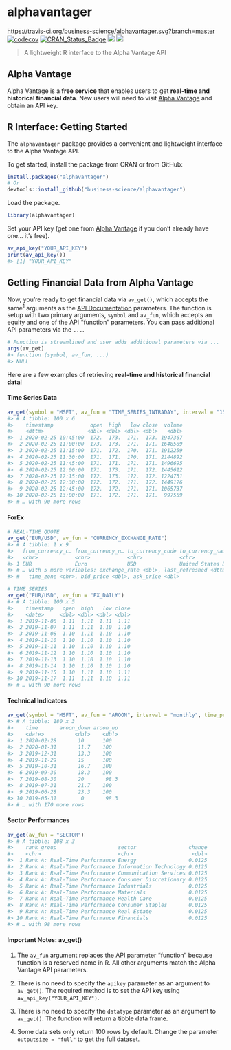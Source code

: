 
<!-- README.md is generated from README.Rmd. Please edit that file -->

# alphavantager

<https://travis-ci.org/business-science/alphavantager.svg?branch=master>
[![codecov](https://codecov.io/gh/business-science/alphavantager/branch/master/graph/badge.svg)](https://codecov.io/gh/business-science/alphavantager)
[![CRAN\_Status\_Badge](http://www.r-pkg.org/badges/version/alphavantager)](https://cran.r-project.org/package=alphavantager)
![](http://cranlogs.r-pkg.org/badges/alphavantager?color=brightgreen)
![](http://cranlogs.r-pkg.org/badges/grand-total/alphavantager?color=brightgreen)

<!-- <img src="tools/logo.png" width="147" height="170" align="right" /> -->

> A lightweight R interface to the Alpha Vantage API

## Alpha Vantage

Alpha Vantage is a **free service** that enables users to get
**real-time and historical financial data**. New users will need to
visit [Alpha Vantage](https://www.alphavantage.co/) and obtain an API
key.

## R Interface: Getting Started

The `alphavantager` package provides a convenient and lightweight
interface to the Alpha Vantage API.

To get started, install the package from CRAN or from GitHub:

``` r
install.packages("alphavantager")
# Or
devtools::install_github("business-science/alphavantager")
```

Load the package.

``` r
library(alphavantager)
```

Set your API key (get one from [Alpha
Vantage](https://www.alphavantage.co/) if you don’t already have one…
it’s free).

``` r
av_api_key("YOUR_API_KEY")
print(av_api_key())
#> [1] "YOUR_API_KEY"
```

## Getting Financial Data from Alpha Vantage

Now, you’re ready to get financial data via `av_get()`, which accepts
the same<sup>1</sup> arguments as the [API
Documentation](https://www.alphavantage.co/documentation/) parameters.
The function is setup with two primary arguments, `symbol` and `av_fun`,
which accepts an equity and one of the API “function” parameters. You
can pass additional API parameters via the `...`.

``` r
# Function is streamlined and user adds additional parameters via ... 
args(av_get)
#> function (symbol, av_fun, ...) 
#> NULL
```

Here are a few examples of retrieving **real-time and historical
financial
data**\!

#### Time Series Data

``` r
av_get(symbol = "MSFT", av_fun = "TIME_SERIES_INTRADAY", interval = "15min")
#> # A tibble: 100 x 6
#>    timestamp            open  high   low close  volume
#>    <dttm>              <dbl> <dbl> <dbl> <dbl>   <dbl>
#>  1 2020-02-25 10:45:00  172.  173.  171.  173. 1947367
#>  2 2020-02-25 11:00:00  173.  173.  171.  171. 1648589
#>  3 2020-02-25 11:15:00  171.  172.  170.  171. 1912259
#>  4 2020-02-25 11:30:00  171.  171.  170.  171. 2144892
#>  5 2020-02-25 11:45:00  171.  171.  171.  171. 1496695
#>  6 2020-02-25 12:00:00  171.  173.  171.  172. 1445612
#>  7 2020-02-25 12:15:00  172.  173.  172.  172. 1224751
#>  8 2020-02-25 12:30:00  172.  172.  171.  172. 1449176
#>  9 2020-02-25 12:45:00  172.  172.  171.  171. 1065737
#> 10 2020-02-25 13:00:00  171.  172.  171.  171.  997559
#> # … with 90 more rows
```

#### ForEx

``` r
# REAL-TIME QUOTE
av_get("EUR/USD", av_fun = "CURRENCY_EXCHANGE_RATE")
#> # A tibble: 1 x 9
#>   from_currency_c… from_currency_n… to_currency_code to_currency_name
#>   <chr>            <chr>            <chr>            <chr>           
#> 1 EUR              Euro             USD              United States D…
#> # … with 5 more variables: exchange_rate <dbl>, last_refreshed <dttm>,
#> #   time_zone <chr>, bid_price <dbl>, ask_price <dbl>
```

``` r
# TIME SERIES
av_get("EUR/USD", av_fun = "FX_DAILY")
#> # A tibble: 100 x 5
#>    timestamp   open  high   low close
#>    <date>     <dbl> <dbl> <dbl> <dbl>
#>  1 2019-11-06  1.11  1.11  1.11  1.11
#>  2 2019-11-07  1.11  1.11  1.10  1.10
#>  3 2019-11-08  1.10  1.11  1.10  1.10
#>  4 2019-11-10  1.10  1.10  1.10  1.10
#>  5 2019-11-11  1.10  1.10  1.10  1.10
#>  6 2019-11-12  1.10  1.10  1.10  1.10
#>  7 2019-11-13  1.10  1.10  1.10  1.10
#>  8 2019-11-14  1.10  1.10  1.10  1.10
#>  9 2019-11-15  1.10  1.11  1.10  1.11
#> 10 2019-11-17  1.11  1.11  1.10  1.11
#> # … with 90 more rows
```

#### Technical Indicators

``` r
av_get(symbol = "MSFT", av_fun = "AROON", interval = "monthly", time_period = 60)
#> # A tibble: 180 x 3
#>    time       aroon_down aroon_up
#>    <date>          <dbl>    <dbl>
#>  1 2020-02-28       10      100  
#>  2 2020-01-31       11.7    100  
#>  3 2019-12-31       13.3    100  
#>  4 2019-11-29       15      100  
#>  5 2019-10-31       16.7    100  
#>  6 2019-09-30       18.3    100  
#>  7 2019-08-30       20       98.3
#>  8 2019-07-31       21.7    100  
#>  9 2019-06-28       23.3    100  
#> 10 2019-05-31        0       98.3
#> # … with 170 more rows
```

#### Sector Performances

``` r
av_get(av_fun = "SECTOR")
#> # A tibble: 108 x 3
#>    rank_group                    sector                 change
#>    <chr>                         <chr>                   <dbl>
#>  1 Rank A: Real-Time Performance Energy                 0.0125
#>  2 Rank A: Real-Time Performance Information Technology 0.0125
#>  3 Rank A: Real-Time Performance Communication Services 0.0125
#>  4 Rank A: Real-Time Performance Consumer Discretionary 0.0125
#>  5 Rank A: Real-Time Performance Industrials            0.0125
#>  6 Rank A: Real-Time Performance Materials              0.0125
#>  7 Rank A: Real-Time Performance Health Care            0.0125
#>  8 Rank A: Real-Time Performance Consumer Staples       0.0125
#>  9 Rank A: Real-Time Performance Real Estate            0.0125
#> 10 Rank A: Real-Time Performance Financials             0.0125
#> # … with 98 more rows
```

#### Important Notes: av\_get()

1.  The `av_fun` argument replaces the API parameter “function” because
    function is a reserved name in R. All other arguments match the
    Alpha Vantage API parameters.

2.  There is no need to specify the `apikey` parameter as an argument to
    `av_get()`. The required method is to set the API key using
    `av_api_key("YOUR_API_KEY")`.

3.  There is no need to specify the `datatype` parameter as an argument
    to `av_get()`. The function will return a tibble data frame.

4.  Some data sets only return 100 rows by default. Change the parameter
    `outputsize = "full"` to get the full dataset.
